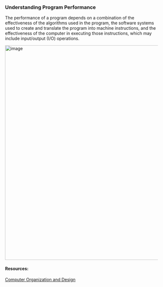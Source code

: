 
### Understanding Program Performance

The performance of a program depends on a combination of the effectiveness of the algorithms used in the program, the software systems used to create and translate the program into machine instructions, and the effectiveness of the computer in executing those instructions, which may include input/output (I/O) operations.

<img width="706" alt="image" src="https://github.com/zixi-liu/ML-System-Design/assets/46979228/96dbbf52-7d14-4cb6-81d4-b1b91f75824e">


#### Resources:
[Computer Organization and Design](https://www.cse.iitd.ac.in/~rijurekha/col216/edition5.pdf)
